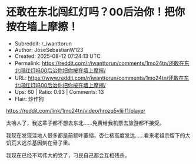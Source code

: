# 还敢在东北闯红灯吗？00后治你！把你按在墙上摩擦！

- Subreddit: r_iwanttorun
- Author: JoseSebastianW123
- Created: 2025-08-12 07:24:13 UTC
- Permalink: https://reddit.com/r/iwanttorun/comments/1mo24tn/还敢在东北闯红灯吗00后治你把你按在墙上摩擦/
- URL: https://www.reddit.com/r/iwanttorun/comments/1mo24tn/还敢在东北闯红灯吗00后治你把你按在墙上摩擦/
- Ups: 60 | Ratio: 0.93 | Comments: 13
- Flair: 炒作狗


<https://reddit.com/link/1mo24tn/video/hrozq5vlijif1/player>

太哈人了，我这辈子都不想去东北……免费给我机票去旅游都不接受。

我现在发现洼地人很多都是前额叶萎缩，杏仁核高度发达……看来老祖宗留下的大饥荒大逃杀基因刻在骨子里。

我现在已经不骂伟大的党了，刁民自己都会互相残杀。

